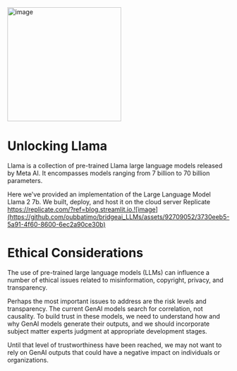 <img width="258" alt="image" src="https://github.com/oubbatimo/bridgeai_LLMs/assets/92709052/82b3e818-d545-46e5-8eb8-b328bf73b65f">

# Unlocking Llama
Llama is a collection of pre-trained Llama large language models released by Meta AI.  It encompasses models ranging from 7 billion to 70 billion parameters.

Here we've provided an implementation of the Large Language Model Llama 2 7b. We built, deploy, and host it on the cloud server Replicate https://replicate.com/?ref=blog.streamlit.io.![image](https://github.com/oubbatimo/bridgeai_LLMs/assets/92709052/3730eeb5-5a91-4f60-8600-6ec2a90ce30b)


# Ethical Considerations
The use of pre-trained large language models (LLMs) can influence a number of ethical issues related to misinformation, copyright, privacy, and transparency.

Perhaps the most important issues to address are the risk levels and transparency. The current GenAI models search for correlation, not causality. To build trust in these models, we need to understand how and why GenAI models generate
their outputs, and we should incorporate subject matter experts judgment at appropriate development stages.

Until that level of trustworthiness have been reached, we may not want to rely on GenAI outputs that could have a negative impact on individuals or organizations.

